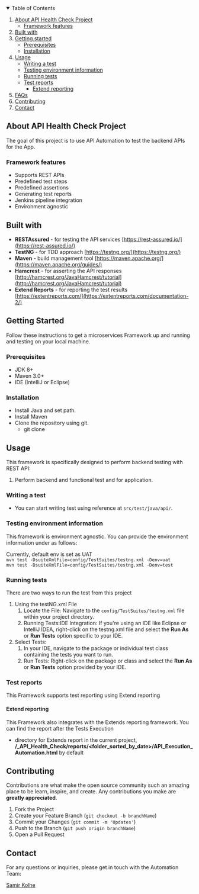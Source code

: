 <!-- TABLE OF CONTENTS -->
<details open="open">
  <summary>Table of Contents</summary>
  <ol>
  <li>
      <a href="#about--api-health-check-project">About  API Health Check Project</a>
      <ul>
        <li><a href="#Framework-features">Framework features</a></li>
      </ul>
    </li>
    <li>
      <a href="#built-with">Built with</a>
    </li>
    <li>
      <a href="#getting-started">Getting started</a>
      	<ul>
        		<li><a href="#prerequisites">Prerequisites</a></li> 
        		<li><a href="#installation">Installation</a></li>       
        </ul>
    </li>
    <li>
    <a href="#usage">Usage</a>
        <ul>
            <li><a href="#writing-a-test">Writing a test</a></li>
            <li><a href="#testing-environment-information">Testing environment information</a></li>
            <li><a href="#running-tests">Running tests</a></li>
            <li><a href="#test-reports">Test reports</a>
                <ul>
                <li><a href="#extend-reporting">Extend reporting</a>
                </ul>
            </li>
        </ul>
    </li>
    <li><a href="#faq">FAQs</a></li>
    <li><a href="#contributing">Contributing</a></li>
    <li><a href="#contact">Contact</a></li>
  </ol>
</details>

<!-- About  API Health Check Project -->

## About API Health Check Project

The goal of this project is to use API Automation to test the backend APIs for the App.

### Framework features

- Supports REST APIs
- Predefined test steps
- Predefined assertions
- Generating test reports
- Jenkins pipeline integration
- Environment agnostic

## Built with

- **RESTAssured** - for testing the API services [https://rest-assured.io/](https://rest-assured.io/)
- **TestNG** - for TDD approach [https://testng.org/](https://testng.org/)
- **Maven** - build management tool [https://maven.apache.org/](https://maven.apache.org/guides/)
- **Hamcrest** - for asserting the API responses [http://hamcrest.org/JavaHamcrest/tutorial](http://hamcrest.org/JavaHamcrest/tutorial)
- **Extend Reports** - for reporting the test results [https://extentreports.com/](https://extentreports.com/documentation-2/)

## Getting Started

Follow these instructions to get a microservices Framework up and running and testing on your local machine.

### Prerequisites

- JDK 8+
- Maven 3.0+
- IDE (IntelliJ or Eclipse)

### Installation

- Install Java and set path.
- Install Maven
- Clone the repository using git.
  - git clone <url>

<!-- USAGE EXAMPLES -->

## Usage

This framework is specifically designed to perform backend testing with REST API:

1. Perform backend and functional test and for application.

### Writing a test

- You can start writing test using reference at `src/test/java/api/`.

### Testing environment information

This framework is environment agnostic. You can provide the environment information under as follows:

Currently, default env is set as UAT<br> `mvn test -DsuiteXmlFile=config/TestSuites/testng.xml -Denv=uat `<br> `mvn test -DsuiteXmlFile=config/TestSuites/testng.xml -Denv=test `

### Running tests

There are two ways to run the test from this project

1. Using the testNG.xml File
   1. Locate the File: Navigate to the `config/TestSuites/testng.xml` file within your project directory.
   2. Running Tests:IDE Integration: If you're using an IDE like Eclipse or IntelliJ IDEA, right-click on the testng.xml file and select the **Run As** or **Run Tests** option specific to your IDE.
2. Select Tests:
   1. In your IDE, navigate to the package or individual test class containing the tests you want to run.
   2. Run Tests: Right-click on the package or class and select the **Run As** or **Run Tests** option provided by your IDE.

### Test reports

This Framework supports test reporting using Extend reporting

#### Extend reporting

This Framework also integrates with the Extends reporting framework. You can find the report after the Tests Execution

- directory for Extends report in the current project, **/\_API_Health_Check/reports/<folder_sorted_by_date>/API_Execution_Automation.html** by default

<!-- CONTRIBUTING -->

## Contributing

Contributions are what make the open source community such an amazing place to be learn, inspire, and create. Any contributions you make are **greatly appreciated**.

1. Fork the Project
2. Create your Feature Branch (`git checkout -b branchName`)
3. Commit your Changes (`git commit -m 'Updates'`)
4. Push to the Branch (`git push origin branchName`)
5. Open a Pull Request

## Contact

For any questions or inquiries, please get in touch with the Automation Team:

[Samir Kolhe](mailto:samirkolhe007@gmail.com)
